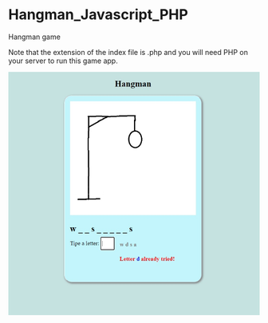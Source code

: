 # Hangman_Javascript_PHP
Hangman game


Note that the extension of the index file is .php and you will need PHP on your server to run this game app.

![](hangman_screenshot.jpg)


